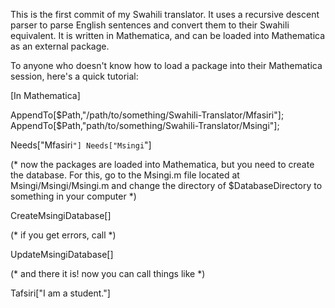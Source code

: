 This is the first commit of my Swahili translator. It uses a recursive descent parser to parse English sentences and convert them to their Swahili equivalent. It is written in Mathematica, and can be loaded into Mathematica as an external package.

To anyone who doesn't know how to load a package into their Mathematica session, here's a quick tutorial:

[In Mathematica]

AppendTo[$Path,"/path/to/something/Swahili-Translator/Mfasiri"];
AppendTo[$Path,"path/to/something/Swahili-Translator/Msingi"];

Needs["Mfasiri`"]
Needs["Msingi`"]

(* now the packages are loaded into Mathematica, but you need to create the database. For this, go to the Msingi.m file located at Msingi/Msingi/Msingi.m and change the directory of $DatabaseDirectory to something in your computer *)

CreateMsingiDatabase[]

(* if you get errors, call *)

UpdateMsingiDatabase[]

(* and there it is! now you can call things like *)

Tafsiri["I am a student."]
